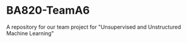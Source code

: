 # BA820-TeamA6
A repository for our team project for "Unsupervised and Unstructured Machine Learning"
